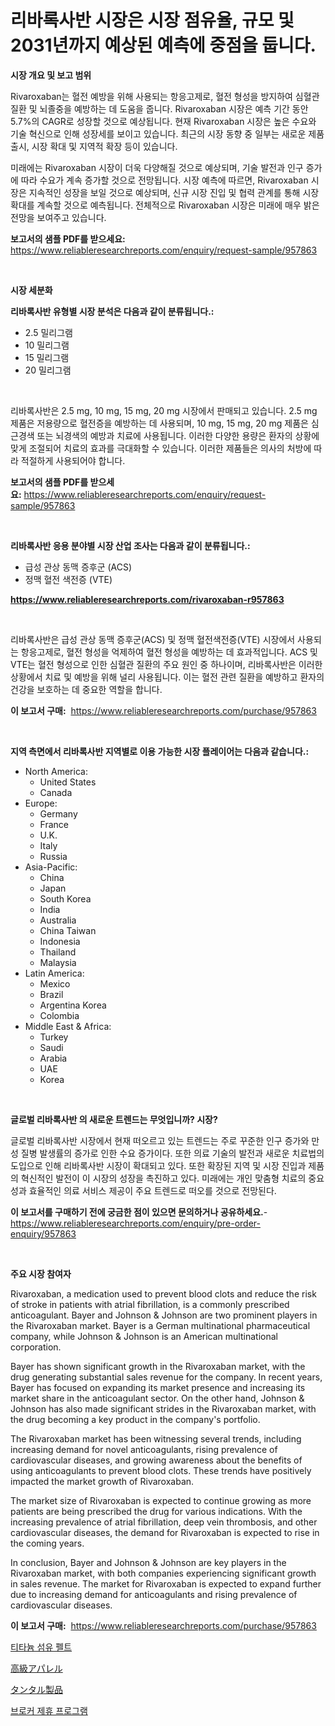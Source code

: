 <p><h1>리바록사반 시장은 시장 점유율, 규모 및 2031년까지 예상된 예측에 중점을 둡니다.</h1></p><p><strong>시장 개요 및 보고 범위</strong></p>
<p><p>Rivaroxaban는 혈전 예방을 위해 사용되는 항응고제로, 혈전 형성을 방지하여 심혈관 질환 및 뇌졸중을 예방하는 데 도움을 줍니다. Rivaroxaban 시장은 예측 기간 동안 5.7%의 CAGR로 성장할 것으로 예상됩니다. 현재 Rivaroxaban 시장은 높은 수요와 기술 혁신으로 인해 성장세를 보이고 있습니다. 최근의 시장 동향 중 일부는 새로운 제품 출시, 시장 확대 및 지역적 확장 등이 있습니다.</p><p>미래에는 Rivaroxaban 시장이 더욱 다양해질 것으로 예상되며, 기술 발전과 인구 증가에 따라 수요가 계속 증가할 것으로 전망됩니다. 시장 예측에 따르면, Rivaroxaban 시장은 지속적인 성장을 보일 것으로 예상되며, 신규 시장 진입 및 협력 관계를 통해 시장 확대를 계속할 것으로 예측됩니다. 전체적으로 Rivaroxaban 시장은 미래에 매우 밝은 전망을 보여주고 있습니다.</p></p>
<p><strong>보고서의 샘플 PDF를 받으세요:</strong> <a href="https://www.reliableresearchreports.com/enquiry/request-sample/957863">https://www.reliableresearchreports.com/enquiry/request-sample/957863</a></p>
<p>&nbsp;</p>
<p><strong>시장 세분화</strong></p>
<p><strong>리바록사반 유형별 시장 분석은 다음과 같이 분류됩니다.:</strong></p>
<p><ul><li>2.5 밀리그램</li><li>10 밀리그램</li><li>15 밀리그램</li><li>20 밀리그램</li></ul></p>
<p>&nbsp;</p>
<p><p>리바록사반은 2.5 mg, 10 mg, 15 mg, 20 mg 시장에서 판매되고 있습니다. 2.5 mg 제품은 저용량으로 혈전증을 예방하는 데 사용되며, 10 mg, 15 mg, 20 mg 제품은 심근경색 또는 뇌경색의 예방과 치료에 사용됩니다. 이러한 다양한 용량은 환자의 상황에 맞게 조절되어 치료의 효과를 극대화할 수 있습니다. 이러한 제품들은 의사의 처방에 따라 적절하게 사용되어야 합니다.</p></p>
<p><strong>보고서의 샘플 PDF를 받으세요:</strong>&nbsp;<a href="https://www.reliableresearchreports.com/enquiry/request-sample/957863">https://www.reliableresearchreports.com/enquiry/request-sample/957863</a></p>
<p>&nbsp;</p>
<p><strong> 리바록사반 응용 분야별 시장 산업 조사는 다음과 같이 분류됩니다.:</strong></p>
<p><ul><li>급성 관상 동맥 증후군 (ACS)</li><li>정맥 혈전 색전증 (VTE)</li></ul></p>
<p><strong><a href="https://www.reliableresearchreports.com/rivaroxaban-r957863">https://www.reliableresearchreports.com/rivaroxaban-r957863</a></strong></p>
<p>&nbsp;</p>
<p><p>리바록사반은 급성 관상 동맥 증후군(ACS) 및 정맥 혈전색전증(VTE) 시장에서 사용되는 항응고제로, 혈전 형성을 억제하여 혈전 형성을 예방하는 데 효과적입니다. ACS 및 VTE는 혈전 형성으로 인한 심혈관 질환의 주요 원인 중 하나이며, 리바록사반은 이러한 상황에서 치료 및 예방을 위해 널리 사용됩니다. 이는 혈전 관련 질환을 예방하고 환자의 건강을 보호하는 데 중요한 역할을 합니다.</p></p>
<p><strong>이 보고서 구매:</strong>&nbsp; <a href="https://www.reliableresearchreports.com/purchase/957863">https://www.reliableresearchreports.com/purchase/957863</a></p>
<p>&nbsp;</p>
<p><strong>지역 측면에서 리바록사반 지역별로 이용 가능한 시장 플레이어는 다음과 같습니다.:</strong></p>
<p><ul>
    <li>
        North America:
        <ul>
            <li>United States</li>
            <li>Canada</li>
        </ul>
    </li>
    <li>
        Europe:
        <ul>
            <li>Germany</li>
            <li>France</li>
            <li>U.K.</li>
            <li>Italy</li>
            <li>Russia</li>
        </ul>
    </li>
    <li>
        Asia-Pacific:
        <ul>
            <li>China</li>
            <li>Japan</li>
            <li>South Korea</li>
            <li>India</li>
            <li>Australia</li>
            <li>China Taiwan</li>
            <li>Indonesia</li>
            <li>Thailand</li>
            <li>Malaysia</li>
        </ul>
    </li>
    <li>
        Latin America:
        <ul>
            <li>Mexico</li>
            <li>Brazil</li>
            <li>Argentina Korea</li>
            <li>Colombia</li>
        </ul>
    </li>
    <li>
        Middle East & Africa:
        <ul>
            <li>Turkey</li>
            <li>Saudi</li>
            <li>Arabia</li>
            <li>UAE</li>
            <li>Korea</li>
        </ul>
    </li>
    </ul></p>
<p>&nbsp;</p>
<p><strong>글로벌 리바록사반 의 새로운 트렌드는 무엇입니까? 시장?</strong></p>
<p><p>글로벌 리바록사반 시장에서 현재 떠오르고 있는 트렌드는 주로 꾸준한 인구 증가와 만성 질병 발생률의 증가로 인한 수요 증가이다. 또한 의료 기술의 발전과 새로운 치료법의 도입으로 인해 리바록사반 시장이 확대되고 있다. 또한 확장된 지역 및 시장 진입과 제품의 혁신적인 발전이 이 시장의 성장을 촉진하고 있다. 미래에는 개인 맞춤형 치료의 중요성과 효율적인 의료 서비스 제공이 주요 트렌드로 떠오를 것으로 전망된다.</p></p>
<p><strong>이 보고서를 구매하기 전에 궁금한 점이 있으면 문의하거나 공유하세요.</strong>- <a href="https://www.reliableresearchreports.com/enquiry/pre-order-enquiry/957863">https://www.reliableresearchreports.com/enquiry/pre-order-enquiry/957863</a></p>
<p>&nbsp;</p>
<p><strong>주요 시장 참여자</strong></p>
<p><p>Rivaroxaban, a medication used to prevent blood clots and reduce the risk of stroke in patients with atrial fibrillation, is a commonly prescribed anticoagulant. Bayer and Johnson & Johnson are two prominent players in the Rivaroxaban market. Bayer is a German multinational pharmaceutical company, while Johnson & Johnson is an American multinational corporation.</p><p>Bayer has shown significant growth in the Rivaroxaban market, with the drug generating substantial sales revenue for the company. In recent years, Bayer has focused on expanding its market presence and increasing its market share in the anticoagulant sector. On the other hand, Johnson & Johnson has also made significant strides in the Rivaroxaban market, with the drug becoming a key product in the company's portfolio.</p><p>The Rivaroxaban market has been witnessing several trends, including increasing demand for novel anticoagulants, rising prevalence of cardiovascular diseases, and growing awareness about the benefits of using anticoagulants to prevent blood clots. These trends have positively impacted the market growth of Rivaroxaban.</p><p>The market size of Rivaroxaban is expected to continue growing as more patients are being prescribed the drug for various indications. With the increasing prevalence of atrial fibrillation, deep vein thrombosis, and other cardiovascular diseases, the demand for Rivaroxaban is expected to rise in the coming years.</p><p>In conclusion, Bayer and Johnson & Johnson are key players in the Rivaroxaban market, with both companies experiencing significant growth in sales revenue. The market for Rivaroxaban is expected to expand further due to increasing demand for anticoagulants and rising prevalence of cardiovascular diseases.</p></p>
<p><strong>이 보고서 구매:</strong>&nbsp;&nbsp;<a href="https://www.reliableresearchreports.com/purchase/957863">https://www.reliableresearchreports.com/purchase/957863</a></p>
<p><p><a href="https://medium.com/@tonyolfson67562023/%ED%8B%B0%ED%83%80%EB%8A%84-%EC%84%AC%EC%9C%A0-%ED%95%84%ED%8A%B8-%EC%8B%9C%EC%9E%A5-%EC%8B%9C%EC%9E%A5-cagr-%EC%8B%9C%EC%9E%A5-%EB%8F%99%ED%96%A5-%EB%B0%8F-%EC%84%B1%EC%9E%A5-%EC%A0%84%EB%9E%B5%EC%97%90-%EB%8C%80%ED%95%9C-%ED%86%B5%EC%B0%B0%EB%A0%A5-7fe59922500b">티타늄 섬유 펠트</a></p><p><a href="https://medium.com/@myronobertrtys5475654/%E9%AB%98%E7%B4%9A%E3%82%A2%E3%83%91%E3%83%AC%E3%83%AB%E5%B8%82%E5%A0%B4%E8%AA%BF%E6%9F%BB%E3%83%AC%E3%83%9D%E3%83%BC%E3%83%88-%E3%81%9D%E3%81%AE%E6%AD%B4%E5%8F%B2%E3%81%A82024%E5%B9%B4%E3%81%8B%E3%82%892031%E5%B9%B4%E3%81%BE%E3%81%A7%E3%81%AE%E4%BA%88%E6%B8%AC-78265394c7cd">高級アパレル</a></p><p><a href="https://medium.com/@englandlifestyle_22171/%E3%82%BF%E3%83%B3%E3%82%BF%E3%83%AB%E8%A3%BD%E5%93%81%E3%81%AE%E5%B8%82%E5%A0%B4%E5%8B%95%E5%90%91%E3%81%A8%E5%B8%82%E5%A0%B4%E5%88%86%E6%9E%90%E3%81%AF-2024%E5%B9%B4%E3%81%8B%E3%82%892031%E5%B9%B4%E3%81%BE%E3%81%A7%E3%81%AE%E6%9C%9F%E9%96%93%E3%81%AB%E4%BA%88%E6%B8%AC%E3%81%95%E3%82%8C%E3%81%A6%E3%81%84%E3%81%BE%E3%81%99-6e2b4b20475d">タンタル製品</a></p><p><a href="https://medium.com/@arthuralety6767836754/%EB%B8%8C%EB%A1%9C%EC%BB%A4-%EC%A0%9C%ED%9C%B4-%ED%94%84%EB%A1%9C%EA%B7%B8%EB%9E%A8-%EC%8B%9C%EC%9E%A5-%EB%B6%84%EC%84%9D-%EB%B0%8F-sze%EC%9D%98-%EC%98%88%EC%B8%A1%EC%9D%80-2024%EB%85%84%EB%B6%80%ED%84%B0-2031%EB%85%84%EA%B9%8C%EC%A7%80%EC%9D%98-%EA%B8%B0%EA%B0%84%EC%9D%84-%EB%8C%80%EC%83%81%EC%9C%BC%EB%A1%9C-%ED%95%A9%EB%8B%88%EB%8B%A4-deb79a2cf600">브로커 제휴 프로그램</a></p></p>